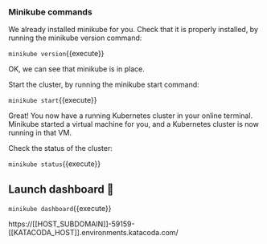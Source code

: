 ### Minikube commands
We already installed minikube for you. Check that it is properly installed, by running the minikube version command:

`minikube version`{{execute}}

OK, we can see that minikube is in place.


Start the cluster, by running the minikube start command:

`minikube start`{{execute}}

Great! You now have a running Kubernetes cluster in your online terminal. Minikube started a virtual machine for you, and a Kubernetes cluster is now running in that VM.


Check the status of the cluster:

`minikube status`{{execute}}


## Launch dashboard 🚀

`minikube dashboard`{{execute}}



https://[[HOST_SUBDOMAIN]]-59159-[[KATACODA_HOST]].environments.katacoda.com/


